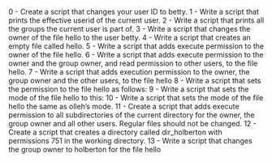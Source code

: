 0 - Create a script that changes your user ID to betty. 1 - Write a script that prints the effective userid of the current user. 2 - Write a script that prints all the groups the current user is part of. 3 - Write a script that changes the owner of the file hello to the user betty. 4 - Write a script that creates an empty file called hello. 5 - Write a script that adds execute permission to the owner of the file hello. 6 - Write a script that adds execute permission to the owner and the group owner, and read permission to other users, to the file hello. 7 - Write a script that adds execution permission to the owner, the group owner and the other users, to the file hello 8 - Write a script that sets the permission to the file hello as follows: 9 - Write a script that sets the mode of the file hello to this: 10 - Write a script that sets the mode of the file hello the same as olleh’s mode. 11 - Create a script that adds execute permission to all subdirectories of the current directory for the owner, the group owner and all other users. Regular files should not be changed. 12 - Create a script that creates a directory called dir_holberton with permissions 751 in the working directory. 13 - Write a script that changes the group owner to holberton for the file hello 
